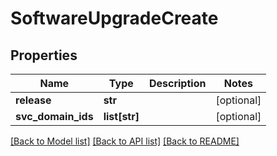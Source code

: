 # SoftwareUpgradeCreate

## Properties
Name | Type | Description | Notes
------------ | ------------- | ------------- | -------------
**release** | **str** |  | [optional] 
**svc_domain_ids** | **list[str]** |  | [optional] 

[[Back to Model list]](../README.md#documentation-for-models) [[Back to API list]](../README.md#documentation-for-api-endpoints) [[Back to README]](../README.md)

